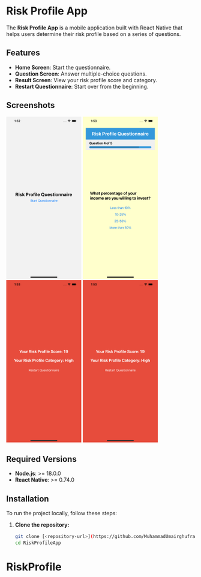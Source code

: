 # Risk Profile App

The **Risk Profile App** is a mobile application built with React Native that helps users determine their risk profile based on a series of questions.

## Features

- **Home Screen**: Start the questionnaire.
- **Question Screen**: Answer multiple-choice questions.
- **Result Screen**: View your risk profile score and category.
- **Restart Questionnaire**: Start over from the beginning.

## Screenshots

<img src="./screenshots/image.png" alt="Screenshot 1" width="200"/> <img src="./screenshots/image-2.png" alt="Screenshot 2" width="200"/> <img src="./screenshots/image-3.png" alt="Screenshot 3" width="200"/> <img src="./screenshots/image-3.png" alt="Screenshot 4" width="200"/>

## Required Versions

- **Node.js**: >= 18.0.0
- **React Native**: >= 0.74.0

## Installation

To run the project locally, follow these steps:

1. **Clone the repository:**

   ```bash
   git clone [<repository-url>](https://github.com/MuhammadUmairghufran/RiskProfile.git)
   cd RiskProfileApp
# RiskProfile
